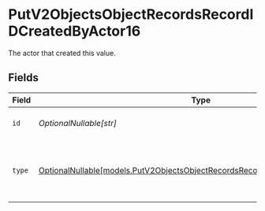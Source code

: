 # PutV2ObjectsObjectRecordsRecordIDCreatedByActor16

The actor that created this value.


## Fields

| Field                                                                                                                                                | Type                                                                                                                                                 | Required                                                                                                                                             | Description                                                                                                                                          |
| ---------------------------------------------------------------------------------------------------------------------------------------------------- | ---------------------------------------------------------------------------------------------------------------------------------------------------- | ---------------------------------------------------------------------------------------------------------------------------------------------------- | ---------------------------------------------------------------------------------------------------------------------------------------------------- |
| `id`                                                                                                                                                 | *OptionalNullable[str]*                                                                                                                              | :heavy_minus_sign:                                                                                                                                   | An ID to identify the actor.                                                                                                                         |
| `type`                                                                                                                                               | [OptionalNullable[models.PutV2ObjectsObjectRecordsRecordIDCreatedByActorType16]](../models/putv2objectsobjectrecordsrecordidcreatedbyactortype16.md) | :heavy_minus_sign:                                                                                                                                   | The type of actor. [Read more information on actor types here](/docs/actors).                                                                        |